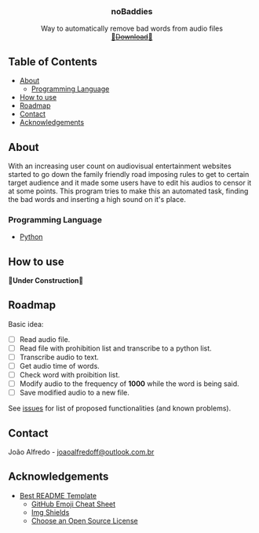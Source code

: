 <!--
Por padronização, o template para esse Readme foi retirado do link abaixo, e os comentários do proprietário serão mantidos para guiar futuras mudanças dos participantes do projeto.
https://github.com/othneildrew/Best-README-Template/blob/master/README.md
-->

<!-- PROJECT SHIELDS -->
<!--
*** I'm using markdown "reference style" links for readability.
*** Reference links are enclosed in brackets [ ] instead of parentheses ( ).
*** See the bottom of this document for the declaration of the reference variables
*** for contributors-url, forks-url, etc. This is an optional, concise syntax you may use.
*** https://www.markdownguide.org/basic-syntax/#reference-style-links

[![Contributors][contributors-shield]][contributors-url]
[![Forks][forks-shield]][forks-url]
[![Stargazers][stars-shield]][stars-url]
[![Issues][issues-shield]][issues-url]
[![LinkedIn][linkedin-shield]][linkedin-url]
-->

<!-- PROJECT LOGO -->
<br />
<p align="center">

  <h3 align="center">noBaddies</h3>

  <p align="center">
    Way to automatically remove bad words from audio files
    <br />
    <a href="https://github.com/maxjonata/nobaddies">🚧<strike>Download</strike>🚧</a>
    <br />
  </p>
</p>

<!-- TABLE OF CONTENTS -->

## Table of Contents

- [About](#about)
  - [Programming Language](#programming-language)
- [How to use](#how-to-use)
- [Roadmap](#roadmap)
- [Contact](#contact)
- [Acknowledgements](#acknowledgements)

<!-- ABOUT THE PROJECT -->

## About

With an increasing user count on audiovisual entertainment websites started to go down the family friendly road imposing rules to get to certain target audience and it made some users have to edit his audios to censor it at some points. This program tries to make this an automated task, finding the bad words and inserting a high sound on it's place.

### Programming Language

- [Python](https://www.python.org)

<!-- GETTING STARTED -->

## How to use

🚧<strong>Under Construction</strong>🚧

<!-- ROADMAP -->

## Roadmap

Basic idea:

- [ ] Read audio file.
- [ ] Read file with prohibition list and transcribe to a python list.
- [ ] Transcribe audio to text.
- [ ] Get audio time of words.
- [ ] Check word with proibition list.
- [ ] Modify audio to the frequency of <strong>1000</strong> while the word is being said.
- [ ] Save modified audio to a new file.

See [issues](https://github.com/maxjonata/nobaddies/issues) for list of proposed functionalities (and known problems).

<!-- CONTACT -->

## Contact

João Alfredo - joaoalfredoff@outlook.com.br

<!-- ACKNOWLEDGEMENTS -->

## Acknowledgements

- [Best README Template](https://github.com/othneildrew/Best-README-Template)
  - [GitHub Emoji Cheat Sheet](https://www.webpagefx.com/tools/emoji-cheat-sheet)
  - [Img Shields](https://shields.io)
  - [Choose an Open Source License](https://choosealicense.com)

<!-- MARKDOWN LINKS & IMAGES -->
<!-- https://www.markdownguide.org/basic-syntax/#reference-style-links -->
<!--
[contributors-shield]: https://img.shields.io/github/contributors/othneildrew/Best-README-Template.svg?style=flat-square
[contributors-url]: https://github.com/maxjonata/nobaddies/graphs/contributors
[forks-shield]: https://img.shields.io/github/forks/othneildrew/Best-README-Template.svg?style=flat-square
[forks-url]: https://github.com/maxjonata/nobaddies/network/members
[stars-shield]: https://img.shields.io/github/stars/othneildrew/Best-README-Template.svg?style=flat-square
[stars-url]: https://github.com/maxjonata/nobaddies/stargazers
[issues-shield]: https://img.shields.io/github/issues/othneildrew/Best-README-Template.svg?style=flat-square
[issues-url]: https://github.com/maxjonata/nobaddies/issues
[license-shield]: https://img.shields.io/github/license/othneildrew/Best-README-Template.svg?style=flat-square
[license-url]: https://github.com/maxjonata/nobaddies/blob/master/LICENSE.txt
-->
